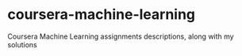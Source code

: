# coursera-machine-learning
Coursera Machine Learning assignments descriptions, along with my solutions
